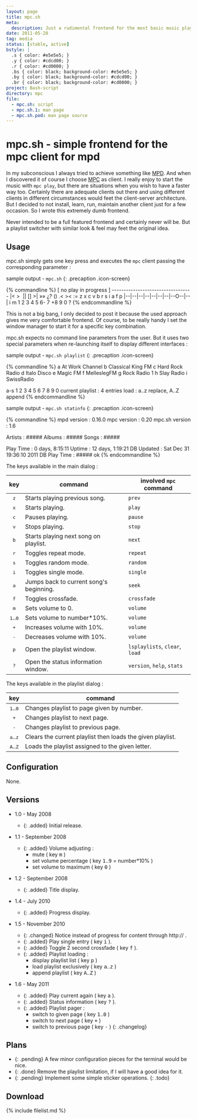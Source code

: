 ```yaml
---
layout: page
title: mpc.sh
meta:
  description: Just a rudimental frontend for the most basic music playing functionalities.
date: 2011-05-28
tag: media
status: [stable, active]
bstyle: |
  .s { color: #e5e5e5; }
  .y { color: #cdcd00; }
  .r { color: #cd0000; }
  .bs { color: black; background-color: #e5e5e5; }
  .by { color: black; background-color: #cdcd00; }
  .br { color: black; background-color: #cd0000; }
project: Bash-script
directory: mpc
file:
  - mpc.sh: script
  - mpc.sh.1: man page
  - mpc.sh.pod: man page source
---
```


# mpc.sh - simple frontend for the mpc client for mpd

In my subconscious I always tried to achieve something like [MPD](http://musicpd.org/ "Music Player Daemon"). And when I discovered it of course I choose
[MPC](http://musicpd.org/clients/mpc/ "Music Player daemon Command-line interface") as client. I really enjoy to start the music with `mpc play`, but there are
situations when you wish to have a faster way too. Certainly there are adequate clients out there and using different clients in different circumstances would
feet the client-server architecture. But I decided to not install, learn, run, maintain another client just for a few occasion. So I wrote this extremely dumb
frontend.

Never intended to be a full featured frontend and certainly never will be. But a playlist switcher with similar look &amp; feel may feet the original idea.

## Usage

mpc.sh simply gets one key press and executes the `mpc` client passing the corresponding parameter :

sample output - `mpc.sh`
{: .precaption .icon-screen}

{% commandline %}
<span class="y">[      no play in progress       ]</span>
<span class="y">----------------------------------</span>
<span class="by">|&lt;</span> <span class="by">&gt;&nbsp;</span> <span class="by">||</span> <span class="br">[]</span> <span class="by">&gt;|</span>  <span class="br">&raquo;&raquo;</span> <span class="by">&iquest;?</span> <span class="by">()</span> <span class="by">.&lt;</span> <span class="by">&gt;&lt;</span>  <span class="by">:=</span>
<span class="s">z  x  c  v  b   r  s  i  a  f   p </span>
<span class="by">|</span>--<span class="by">|</span>--<span class="by">|</span>--<span class="by">|</span>--<span class="by">|</span>--<span class="by">|</span>--<span class="by">|</span>--<span class="by">|</span>--<span class="br">O</span>--<span class="by">|</span>--<span class="by">|</span>  <span class="by">i</span>
<span class="s">m  1  2  3  4  5  6- 7 +8  9  0  ?</span>
{% endcommandline %}

This is not a big bang, I only decided to post it because the used approach gives me very comfortable frontend.
Of course, to be really handy I set the window manager to start it for a specific key combination.

mpc.sh expects no command line parameters from the user. But it uses two special parameters when re-launching itself to display different interfaces :

sample output - `mpc.sh playlist`
{: .precaption .icon-screen}

{% commandline %}
<span class="y">a</span> At Work Channel
<span class="y">b</span> Classical King FM
<span class="y">c</span> Hard Rock Radio
<span class="y">d</span> Italo Disco
<span class="y">e</span> Magic FM
<span class="y">f</span> MelleslegFM
<span class="y">g</span> Rock Radio 1
<span class="y">h</span> Slay Radio
<span class="y">i</span> SwissRadio

<span class="br">a-s</span> <span class="bs">   </span> <span class="bs">   </span> <span class="bs">   </span> <span class="bs">   </span> <span class="bs">   </span> <span class="bs">   </span> <span class="bs">   </span> <span class="bs">   </span> <span class="bs">   </span>
 1   2   3   4   5   6   7   8   9   0 
current playlist : <span class="r">4</span> entries
load : a..z replace, A..Z append
{% endcommandline %}

sample output - `mpc.sh statinfo`
{: .precaption .icon-screen}

{% commandline %}
mpd version     <span class="r">:</span> <span class="y">0.16.0</span>
mpc version     <span class="r">:</span> <span class="y">0.20</span>
mpc.sh version  <span class="r">:</span> <span class="y">1.6</span>

Artists         <span class="r">:</span> <span class="y">#####</span>
Albums          <span class="r">:</span> <span class="y">#####</span>
Songs           <span class="r">:</span> <span class="y">#####</span>

Play Time       <span class="r">:</span> <span class="y">0 days, 8:15:11</span>
Uptime          <span class="r">:</span> <span class="y">12 days, 1:19:21</span>
DB Updated      <span class="r">:</span> <span class="y">Sat Dec 31 19:36:10 2011</span>
DB Play Time    <span class="r">:</span> <span class="y">#####</span>
<span class="by">ok</span>
{% endcommandline %}

The keys available in the main dialog :

| key                        | command                                 | involved `mpc` command         |
|:--------------------------:|-----------------------------------------|--------------------------------|
| <kbd>z</kbd>               | Starts playing previous song.           | `prev`                         |
| <kbd>x</kbd>               | Starts playing.                         | `play`                         |
| <kbd>c</kbd>               | Pauses playing.                         | `pause`                        |
| <kbd>v</kbd>               | Stops playing.                          | `stop`                         |
| <kbd>b</kbd>               | Starts playing next song on playlist.   | `next`                         |
| <kbd>r</kbd>               | Toggles repeat mode.                    | `repeat`                       |
| <kbd>s</kbd>               | Toggles random mode.                    | `random`                       |
| <kbd>i</kbd>               | Toggles single mode.                    | `single`                       |
| <kbd>a</kbd>               | Jumps back to current song's beginning. | `seek`                         |
| <kbd>f</kbd>               | Toggles crossfade.                      | `crossfade`                    |
| <kbd>m</kbd>               | Sets volume to 0.                       | `volume`                       |
| <kbd>1</kbd>..<kbd>0</kbd> | Sets volume to number\*10%.             | `volume`                       |
| <kbd>+</kbd>               | Increases volume with 10%.              | `volume`                       |
| <kbd>-</kbd>               | Decreases volume with 10%.              | `volume`                       |
| <kbd>p</kbd>               | Open the playlist window.               | `lsplaylists`, `clear`, `load` |
| <kbd>?</kbd>               | Open the status information window.     | `version`, `help`, `stats`     |

The keys available in the playlist dialog :

| key                        | command                                                    |
|:--------------------------:|------------------------------------------------------------|
| <kbd>1</kbd>..<kbd>0</kbd> | Changes playlist to page given by number.                  |
| <kbd>+</kbd>               | Changes playlist to next page.                             |
| <kbd>-</kbd>               | Changes playlist to previous page.                         |
| <kbd>a</kbd>..<kbd>z</kbd> | Clears the current playlist then loads the given playlist. |
| <kbd>A</kbd>..<kbd>Z</kbd> | Loads the playlist assigned to the given letter.           |

## Configuration

None.

## Versions

* 1.0 - May 2008
  * {: .added} Initial release.

* 1.1 - September 2008
  * {: .added} Volume adjusting :
    - mute ( key <kbd>m</kbd> )
    - set volume percentage ( key <kbd>1</kbd>..<kbd>9</kbd> = number\*10% )
    - set volume to maximum ( key <kbd>0</kbd> )

* 1.2 - September 2008
  * {: .added} Title display.

* 1.4 - July 2010
  * {: .added} Progress display.

* 1.5 - November 2010
  * {: .changed} Notice instead of progress for content through http:// .
  * {: .added} Play single entry ( key <kbd>i</kbd> ).
  * {: .added} Toggle 2 second crossfade ( key <kbd>f</kbd> ).
  * {: .added} Playlist loading :
    - display playlist list ( key <kbd>p</kbd> )
    - load playlist exclusively ( key <kbd>a</kbd>..<kbd>z</kbd> )
    - append playlist ( key <kbd>A</kbd>..<kbd>Z</kbd> )

* 1.6 - May 2011
  * {: .added} Play current again ( key <kbd>a</kbd> ).
  * {: .added} Status information ( key <kbd>?</kbd> ).
  * {: .added} Playlist pager :
    - switch to given page ( key <kbd>1</kbd>..<kbd>0</kbd> )
    - switch to next page ( key <kbd>+</kbd> )
    - switch to previous page ( key <kbd>-</kbd> )
{: .changelog}

## Plans

* {: .pending} A few minor configuration pieces for the terminal would be nice.
* {: .done} Remove the playlist limitation, if I will have a good idea for it.
* {: .pending} Implement some simple sticker operations.
{: .todo}

## Download

{% include filelist.md %}
